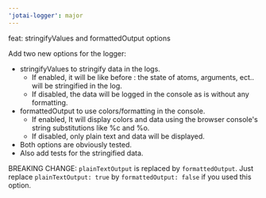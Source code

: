 ```yaml
---
'jotai-logger': major
---
```


feat: stringifyValues and formattedOutput options

Add two new options for the logger:

- stringifyValues to stringify data in the logs.
  - If enabled, it will be like before : the state of atoms, arguments,
    ect.. will be stringified in the log.
  - If disabled, the data will be logged in the console as is without
    any formatting.
- formattedOutput to use colors/formatting in the console.
  - If enabled, It will display colors and data using the browser
    console's string substitutions like %c and %o.
  - If disabled, only plain text and data will be displayed.
- Both options are obviously tested.
- Also add tests for the stringified data.

BREAKING CHANGE: `plainTextOutput` is replaced by `formattedOutput`.
Just replace `plainTextOutput: true` by `formattedOutput: false` if
you used this option.
